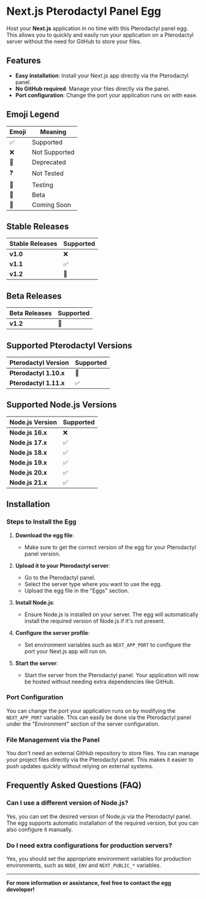 # Next.js Pterodactyl Panel Egg

Host your **Next.js** application in no time with this Pterodactyl panel egg. This allows you to quickly and easily run your application on a Pterodactyl server without the need for GitHub to store your files.

## Features

- **Easy installation**: Install your Next.js app directly via the Pterodactyl panel.
- **No GitHub required**: Manage your files directly via the panel.
- **Port configuration**: Change the port your application runs on with ease.

## Emoji Legend

| Emoji | Meaning      |
|-------|--------------|
| ✅    | Supported    |
| ❌    | Not Supported|
| 🛑    | Deprecated   |
| ❓    | Not Tested   |
| 🔧    | Testing      |
| 🚧    | Beta         |
| 👀    | Coming Soon  |

## Stable Releases

| Stable Releases      | Supported |
|----------------------|-----------|
| **v1.0**             | ❌       |
| **v1.1**             | ✅       |
| **v1.2**             | 👀       |

## Beta Releases

| Beta Releases        | Supported |
|----------------------|-----------|
| **v1.2**             | 🚧       |

## Supported Pterodactyl Versions

| Pterodactyl Version  | Supported |
|----------------------|-----------|
| **Pterodactyl 1.10.x** | 🛑     |
| **Pterodactyl 1.11.x** | ✅     |

## Supported Node.js Versions

| Node.js Version      | Supported |
|----------------------|-----------|
| **Node.js 16.x**     | ❌       |
| **Node.js 17.x**     | ✅       |
| **Node.js 18.x**     | ✅       |
| **Node.js 19.x**     | ✅       |
| **Node.js 20.x**     | ✅       |
| **Node.js 21.x**     | ✅       |

## Installation

### Steps to Install the Egg

1. **Download the egg file**:
   - Make sure to get the correct version of the egg for your Pterodactyl panel version.

2. **Upload it to your Pterodactyl server**:
   - Go to the Pterodactyl panel.
   - Select the server type where you want to use the egg.
   - Upload the egg file in the "Eggs" section.

3. **Install Node.js**:
   - Ensure Node.js is installed on your server. The egg will automatically install the required version of Node.js if it's not present.

4. **Configure the server profile**:
   - Set environment variables such as `NEXT_APP_PORT` to configure the port your Next.js app will run on.

5. **Start the server**:
   - Start the server from the Pterodactyl panel. Your application will now be hosted without needing extra dependencies like GitHub.

### Port Configuration

You can change the port your application runs on by modifying the `NEXT_APP_PORT` variable. This can easily be done via the Pterodactyl panel under the "Environment" section of the server configuration.

### File Management via the Panel

You don't need an external GitHub repository to store files. You can manage your project files directly via the Pterodactyl panel. This makes it easier to push updates quickly without relying on external systems.

## Frequently Asked Questions (FAQ)

### Can I use a different version of Node.js?

Yes, you can set the desired version of Node.js via the Pterodactyl panel. The egg supports automatic installation of the required version, but you can also configure it manually.

### Do I need extra configurations for production servers?

Yes, you should set the appropriate environment variables for production environments, such as `NODE_ENV` and `NEXT_PUBLIC_*` variables.

---

**For more information or assistance, feel free to contact the egg developer!**
